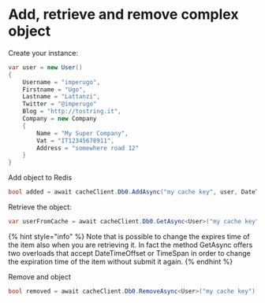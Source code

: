 # Add, retrieve and remove complex object

Create your instance:

```csharp
var user = new User()
{
	Username = "imperugo",
	Firstname = "Ugo",
	Lastname = "Lattanzi",
	Twitter = "@imperugo"
	Blog = "http://tostring.it",
	Company = new Company 
	{
		Name = "My Super Company",
		Vat = "IT12345678911",
		Address = "somewhere road 12"
	}
}
```

Add object to Redis

```csharp
bool added = await cacheClient.Db0.AddAsync("my cache key", user, DateTimeOffset.Now.AddMinutes(10));
```

Retrieve the object:

```csharp
var userFromCache = await cacheClient.Db0.GetAsync<User>("my cache key");
```

{% hint style="info" %}
Note that is possible to change the expires time of the item also when you are retrieving it. In fact the method GetAsync offers two overloads that accept DateTimeOffset or TimeSpan in order to change the expiration time of the item without submit it again.
{% endhint %}

Remove and object

```csharp
bool removed = await cacheClient.Db0.RemoveAsync<User>("my cache key");
```

